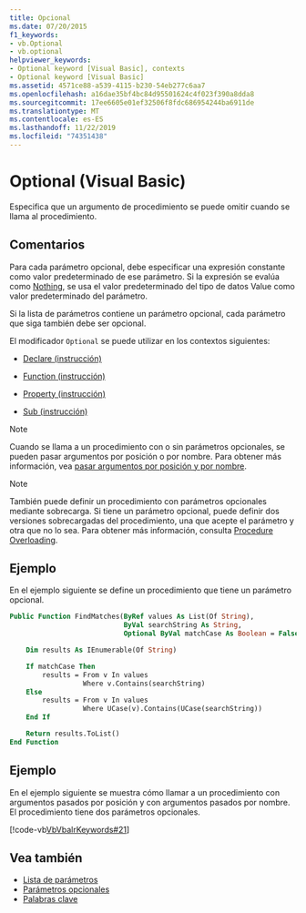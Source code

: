 ```yaml
---
title: Opcional
ms.date: 07/20/2015
f1_keywords:
- vb.Optional
- vb.optional
helpviewer_keywords:
- Optional keyword [Visual Basic], contexts
- Optional keyword [Visual Basic]
ms.assetid: 4571ce88-a539-4115-b230-54eb277c6aa7
ms.openlocfilehash: a16dae35bf4bc84d95501624c4f023f390a8dda8
ms.sourcegitcommit: 17ee6605e01ef32506f8fdc686954244ba6911de
ms.translationtype: MT
ms.contentlocale: es-ES
ms.lasthandoff: 11/22/2019
ms.locfileid: "74351438"
---
```

# <a name="optional-visual-basic"></a>Optional (Visual Basic)

Especifica que un argumento de procedimiento se puede omitir cuando se llama al procedimiento.

## <a name="remarks"></a>Comentarios

Para cada parámetro opcional, debe especificar una expresión constante como valor predeterminado de ese parámetro. Si la expresión se evalúa como [Nothing](../../../visual-basic/language-reference/nothing.md), se usa el valor predeterminado del tipo de datos Value como valor predeterminado del parámetro.

Si la lista de parámetros contiene un parámetro opcional, cada parámetro que siga también debe ser opcional.

El modificador `Optional` se puede utilizar en los contextos siguientes:

- [Declare (instrucción)](../../../visual-basic/language-reference/statements/declare-statement.md)

- [Function (instrucción)](../../../visual-basic/language-reference/statements/function-statement.md)

- [Property (instrucción)](../../../visual-basic/language-reference/statements/property-statement.md)

- [Sub (instrucción)](../../../visual-basic/language-reference/statements/sub-statement.md)

> [!NOTE]
> Cuando se llama a un procedimiento con o sin parámetros opcionales, se pueden pasar argumentos por posición o por nombre. Para obtener más información, vea [pasar argumentos por posición y por nombre](../../../visual-basic/programming-guide/language-features/procedures/passing-arguments-by-position-and-by-name.md).

> [!NOTE]
> También puede definir un procedimiento con parámetros opcionales mediante sobrecarga. Si tiene un parámetro opcional, puede definir dos versiones sobrecargadas del procedimiento, una que acepte el parámetro y otra que no lo sea. Para obtener más información, consulta [Procedure Overloading](../../../visual-basic/programming-guide/language-features/procedures/procedure-overloading.md).

## <a name="example"></a>Ejemplo

En el ejemplo siguiente se define un procedimiento que tiene un parámetro opcional.

```vb
Public Function FindMatches(ByRef values As List(Of String),
                            ByVal searchString As String,
                            Optional ByVal matchCase As Boolean = False) As List(Of String)

    Dim results As IEnumerable(Of String)

    If matchCase Then
        results = From v In values
                  Where v.Contains(searchString)
    Else
        results = From v In values
                  Where UCase(v).Contains(UCase(searchString))
    End If

    Return results.ToList()
End Function
```

## <a name="example"></a>Ejemplo

En el ejemplo siguiente se muestra cómo llamar a un procedimiento con argumentos pasados por posición y con argumentos pasados por nombre. El procedimiento tiene dos parámetros opcionales.

[!code-vb[VbVbalrKeywords#21](~/samples/snippets/visualbasic/VS_Snippets_VBCSharp/VbVbalrKeywords/VB/class8.vb#21)]

## <a name="see-also"></a>Vea también

- [Lista de parámetros](../../../visual-basic/language-reference/statements/parameter-list.md)
- [Parámetros opcionales](../../../visual-basic/programming-guide/language-features/procedures/optional-parameters.md)
- [Palabras clave](../../../visual-basic/language-reference/keywords/index.md)
